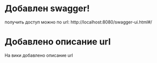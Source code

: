 # Добавлен swagger!
  получить доступ можно по url: http://localhost:8080/swagger-ui.html#/

# Добавлено описание url
  На вики добавлено описание url
